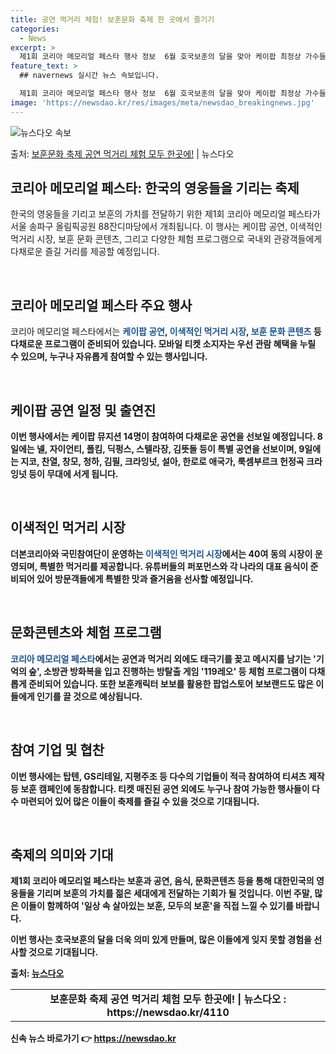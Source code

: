 ```yaml
---
title: 공연 먹거리 체험! 보훈문화 축제 한 곳에서 즐기기
categories:
  - News
excerpt: >
  제1회 코리아 메모리얼 페스타 행사 정보  6월 호국보훈의 달을 맞아 케이팝 최정상 가수들의 공연, 더본코리…
feature_text: >
  ## navernews 실시간 뉴스 속보입니다.

  제1회 코리아 메모리얼 페스타 행사 정보  6월 호국보훈의 달을 맞아 케이팝 최정상 가수들의 공연, 더본코리…
image: 'https://newsdao.kr/res/images/meta/newsdao_breakingnews.jpg'
---
```


![뉴스다오 속보](https://newsdao.kr/res/images/meta/newsdao_breakingnews.jpg)

<p>출처: <a href="https://newsdao.kr/4110" rel="dofollow">보훈문화 축제 공연 먹거리 체험 모두 한곳에!</a> | 뉴스다오</p>

<h2 data-ke-size="size26">코리아 메모리얼 페스타: 한국의 영웅들을 기리는 축제</h2>

한국의 영웅들을 기리고 보훈의 가치를 전달하기 위한 제1회 코리아 메모리얼 페스타가 서울 송파구 올림픽공원 88잔디마당에서 개최됩니다. 이 행사는 케이팝 공연, 이색적인 먹거리 시장, 보훈 문화 콘텐츠, 그리고 다양한 체험 프로그램으로 국내외 관광객들에게 다채로운 즐길 거리를 제공할 예정입니다.

<p data-ke-size="size16">&nbsp;</p>

<h2 data-ke-size="size24">코리아 메모리얼 페스타 주요 행사</h2>
코리아 메모리얼 페스타에서는 <b><span style="color: #1a5490;">케이팝 공연</span><b>, <b><span style="color: #1a5490;">이색적인 먹거리 시장</span><b>, <b><span style="color: #1a5490;">보훈 문화 콘텐츠</span><b> 등 다채로운 프로그램이 준비되어 있습니다. 모바일 티켓 소지자는 우선 관람 혜택을 누릴 수 있으며, 누구나 자유롭게 참여할 수 있는 행사입니다.

<p data-ke-size="size16">&nbsp;</p>

<h2 data-ke-size="size24">케이팝 공연 일정 및 출연진</h2>
이번 행사에서는 케이팝 뮤지션 14명이 참여하여 다채로운 공연을 선보일 예정입니다. 8일에는 넬, 자이언티, 폴킴, 딕펑스, 스텔라장, 김뜻돌 등이 특별 공연을 선보이며, 9일에는 지코, 찬열, 창모, 청하, 김필, 크라잉넛, 설아, 한로로 애국가, 룩셈부르크 헌정곡 크라잉넛 등이 무대에 서게 됩니다.

<p data-ke-size="size16">&nbsp;</p>

<h2 data-ke-size="size24">이색적인 먹거리 시장</h2>
더본코리아와 국민참여단이 운영하는 <b><span style="color: #1a5490;">이색적인 먹거리 시장</span><b>에서는 40여 동의 시장이 운영되며, 특별한 먹거리를 제공합니다. 유튜버들의 퍼포먼스와 각 나라의 대표 음식이 준비되어 있어 방문객들에게 특별한 맛과 즐거움을 선사할 예정입니다.

<p data-ke-size="size16">&nbsp;</p>

<h2 data-ke-size="size24">문화콘텐츠와 체험 프로그램</h2>
<b><span style="color: #1a5490;">코리아 메모리얼 페스타</span><b>에서는 공연과 먹거리 외에도 태극기를 꽂고 메시지를 남기는 '기억의 숲', 소방관 방화복을 입고 진행하는 방탈출 게임 '119레오' 등  체험 프로그램이 다채롭게 준비되어 있습니다. 또한 보훈캐릭터 보보를 활용한 팝업스토어 보보랜드도 많은 이들에게 인기를 끌 것으로 예상됩니다.

<p data-ke-size="size16">&nbsp;</p>

<h2 data-ke-size="size24">참여 기업 및 협찬</h2>
이번 행사에는 탑텐, GS리테일, 지평주조 등 다수의 기업들이 적극 참여하여 티셔츠 제작 등 보훈 캠페인에 동참합니다. 티켓 매진된 공연 외에도 누구나 참여 가능한 행사들이 다수 마련되어 있어 많은 이들이 축제를 즐길 수 있을 것으로 기대됩니다.

<p data-ke-size="size16">&nbsp;</p>

<h2 data-ke-size="size24">축제의 의미와 기대</h2>
제1회 코리아 메모리얼 페스타는 보훈과 공연, 음식, 문화콘텐츠 등을 통해 대한민국의 영웅들을 기리며 보훈의 가치를 젊은 세대에게 전달하는 기회가 될 것입니다. 이번 주말, 많은 이들이 함께하여 '일상 속 살아있는 보훈, 모두의 보훈'을 직접 느낄 수 있기를 바랍니다.

이번 행사는 호국보훈의 달을 더욱 의미 있게 만들며, 많은 이들에게 잊지 못할 경험을 선사할 것으로 기대됩니다.

출처: [뉴스다오](https://newsdao.kr/4110)

<table>
	<tbody>
		<tr>
			<td style="text-align: center; height: 17px;"><b>보훈문화 축제 공연 먹거리 체험 모두 한곳에! | 뉴스다오 : https://newsdao.kr/4110</b></td>
		</tr>
	</tbody>
</table>
 

신속 뉴스 바로가기 👉 <a href="https://newsdao.kr" rel="dofollow">https://newsdao.kr</a>



